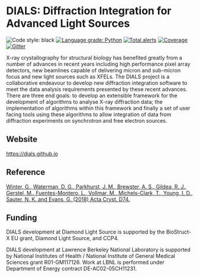 # DIALS: Diffraction Integration for Advanced Light Sources

![Code style: black](https://img.shields.io/badge/code%20style-black-000000.svg)
[![Language grade: Python](https://img.shields.io/lgtm/grade/python/g/dials/dials.svg?logo=lgtm&logoWidth=18)](https://lgtm.com/projects/g/dials/dials/context:python)
[![Total alerts](https://img.shields.io/lgtm/alerts/g/dials/dials.svg?logo=lgtm&logoWidth=18)](https://lgtm.com/projects/g/dials/dials/alerts/)
[![Coverage](https://codecov.io/gh/dials/dials/branch/master/graph/badge.svg)](https://codecov.io/gh/dials/dials)
[![Gitter](https://badges.gitter.im/dials/community.svg)](https://gitter.im/dials/community?utm_source=badge&utm_medium=badge&utm_campaign=pr-badge)

X-ray crystallography for structural biology has benefited greatly from a number of advances in recent years including high performance pixel array detectors, new beamlines capable of delivering micron and sub-micron focus and new light sources such as XFELs. The DIALS project is a collaborative endeavour to develop new diffraction integration software to meet the data analysis requirements presented by these recent advances. There are three end goals: to develop an extensible framework for the development of algorithms to analyse X-ray diffraction data; the implementation of algorithms within this framework and finally a set of user facing tools using these algorithms to allow integration of data from diffraction experiments on synchrotron and free electron sources.

Website
-------

https://dials.github.io


Reference
---------

[Winter, G., Waterman, D. G., Parkhurst, J. M., Brewster, A. S., Gildea, R. J., Gerstel, M., Fuentes-Montero, L., Vollmar, M., Michels-Clark, T., Young, I. D., Sauter, N. K. and Evans, G. (2018) Acta Cryst. D74.](http://journals.iucr.org/d/issues/2018/02/00/di5011/index.html)

Funding
-------

DIALS development at Diamond Light Source is supported by the BioStruct-X EU grant, Diamond Light Source, and CCP4.

DIALS development at Lawrence Berkeley National Laboratory is supported by National Institutes of Health / National Institute of General Medical Sciences grant R01-GM117126. Work at LBNL is performed under Department of Energy contract DE-AC02-05CH11231.
